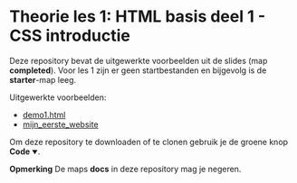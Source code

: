# Theorie les 1: HTML basis deel 1 - CSS introductie

Deze repository bevat de uitgewerkte voorbeelden uit de slides (map **completed**). Voor les 1 zijn er geen startbestanden en bijgevolg is de **starter**-map leeg.

Uitgewerkte voorbeelden:

- [demo1.html](https://web-development-i.github.io/01TH-HTMLBasisDeel1-CSSIntro/completed/demo1.html)
- [mijn_eerste_website](https://web-development-i.github.io/01TH-HTMLBasisDeel1-CSSIntro/completed/mijn_eerste_website)

Om deze repository te downloaden of te clonen gebruik je de groene knop **Code <span style="font-size:x-small">&#9660;</span>**.

**Opmerking** De maps **docs** in deze repository mag je negeren.